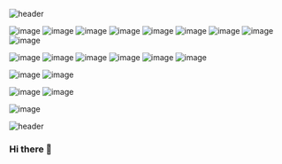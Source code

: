 ![header](https://capsule-render.vercel.app/api?type=waving&color=A8D066&height=300&section=header&text=Seongmin%20Kim&fontSize=90)

![image](https://img.shields.io/badge/Java-007396?style=flat&logo=Java&logoColor=white) ![image](https://img.shields.io/badge/springBoot-6DB33F?style=flat&logo=springBoot&logoColor=white) ![image](https://img.shields.io/badge/jsp-DE6C1E?style=flat&logo=jsp&logoColor=white) ![image](https://img.shields.io/badge/servlet-93A4F4?style=flat&logo=jsp&logoColor=white) ![image](https://img.shields.io/badge/springFramework-6DB33F?style=flat&logo=spring&logoColor=white) ![image](https://img.shields.io/badge/OracleDB-F80000?style=flat&logo=oracle&logoColor=white) ![image](https://img.shields.io/badge/python-3776AB?style=flat&logo=python&logoColor=white) ![image](https://img.shields.io/badge/R-276DC3?style=flat&logo=R&logoColor=white) ![image](https://img.shields.io/badge/apachetomcat-F8DC75?style=flat&logo=apachetomcat&logoColor=black)



![image](https://img.shields.io/badge/html-E34F26?style=flat&logo=html5&logoColor=white) ![image](https://img.shields.io/badge/CSS-1572B6?style=flat&logo=CSS3&logoColor=white) ![image](https://img.shields.io/badge/React-61DAFB?style=flat&logo=React&logoColor=white) ![image](https://img.shields.io/badge/javascript-F7DF1E?style=flat&logo=javascript&logoColor=black) ![image](https://img.shields.io/badge/jquery-0769AD?style=flat&logo=jquery&logoColor=white) ![image](https://img.shields.io/badge/Bootstrap-7952B3?style=flat&logo=Bootstrap&logoColor=white)

![image](https://img.shields.io/badge/AWS-232F3E?style=flat&logo=AmazonAWS&logoColor=white) ![image](https://img.shields.io/badge/Ubuntu-E95420?style=flat&logo=Ubuntu&logoColor=white)

![image](https://img.shields.io/badge/Git-F05032?style=flat&logo=Git&logoColor=white) ![image](https://img.shields.io/badge/GitHub-181717?style=flat&logo=GitHub&logoColor=white)

![image](https://img.shields.io/badge/Notion-000000?style=flat&logo=Notion&logoColor=white)

![header](https://capsule-render.vercel.app/api?type=waving&color=E6F1D3&height=300&section=footer&text=&fontSize=90)
### Hi there 👋

<!--
**sungminw/sungminw** is a ✨ _special_ ✨ repository because its `README.md` (this file) appears on your GitHub profile.

Here are some ideas to get you started:

- 🔭 I’m currently working on ...
- 🌱 I’m currently learning ...
- 👯 I’m looking to collaborate on ...
- 🤔 I’m looking for help with ...
- 💬 Ask me about ...
- 📫 How to reach me: ...
- 😄 Pronouns: ...
- ⚡ Fun fact: ...
-->
